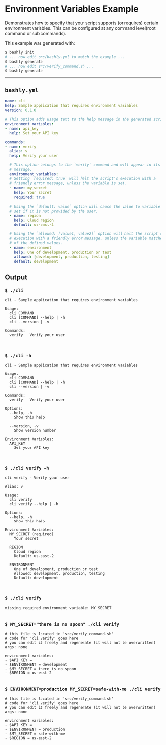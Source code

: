 # Environment Variables Example

Demonstrates how to specify that your script supports (or requires) certain
environment variables. This can be configured at any command level(root command
or sub commands).

This example was generated with:

```bash
$ bashly init
# ... now edit src/bashly.yml to match the example ...
$ bashly generate
# ... now edit src/verify_command.sh ...
$ bashly generate
```

-----

## `bashly.yml`

````yaml
name: cli
help: Sample application that requires environment variables
version: 0.1.0

# This option adds usage text to the help message in the generated script.
environment_variables:
- name: api_key
  help: Set your API key

commands:
- name: verify
  alias: v
  help: Verify your user

  # This option belongs to the `verify` command and will appear in its help
  # message.
  environment_variables:
  # Setting `required: true` will halt the script's execution with a
  # friendly error message, unless the variable is set.
  - name: my_secret
    help: Your secret
    required: true
  
  # Using the `default: value` option will cause the value to variable to be 
  # set if it is not provided by the user.
  - name: region
    help: Cloud region
    default: us-east-2

  # Using the `allowed: [value1, value2]` option will halt the script's
  # execution with a friendly error message, unless the variable matches one
  # of the defined values.
  - name: environment
    help: One of development, production or test
    allowed: [development, production, testing]
    default: development
````



## Output

### `$ ./cli`

````shell
cli - Sample application that requires environment variables

Usage:
  cli COMMAND
  cli [COMMAND] --help | -h
  cli --version | -v

Commands:
  verify   Verify your user



````

### `$ ./cli -h`

````shell
cli - Sample application that requires environment variables

Usage:
  cli COMMAND
  cli [COMMAND] --help | -h
  cli --version | -v

Commands:
  verify   Verify your user

Options:
  --help, -h
    Show this help

  --version, -v
    Show version number

Environment Variables:
  API_KEY
    Set your API key



````

### `$ ./cli verify -h`

````shell
cli verify - Verify your user

Alias: v

Usage:
  cli verify
  cli verify --help | -h

Options:
  --help, -h
    Show this help

Environment Variables:
  MY_SECRET (required)
    Your secret

  REGION
    Cloud region
    Default: us-east-2

  ENVIRONMENT
    One of development, production or test
    Allowed: development, production, testing
    Default: development



````

### `$ ./cli verify`

````shell
missing required environment variable: MY_SECRET


````

### `$ MY_SECRET="there is no spoon" ./cli verify`

````shell
# this file is located in 'src/verify_command.sh'
# code for 'cli verify' goes here
# you can edit it freely and regenerate (it will not be overwritten)
args: none

environment variables:
- $API_KEY = 
- $ENVIRONMENT = development
- $MY_SECRET = there is no spoon
- $REGION = us-east-2


````

### `$ ENVIRONMENT=production MY_SECRET=safe-with-me ./cli verify`

````shell
# this file is located in 'src/verify_command.sh'
# code for 'cli verify' goes here
# you can edit it freely and regenerate (it will not be overwritten)
args: none

environment variables:
- $API_KEY = 
- $ENVIRONMENT = production
- $MY_SECRET = safe-with-me
- $REGION = us-east-2


````



